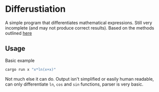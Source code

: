 # Differustiation

A simple program that differentiates mathematical expressions. Still very incomplete (and may not produce correct results). Based on the methods outlined [here](http://www.math.wpi.edu/IQP/BVCalcHist/calc5.html)

## Usage
Basic example
```bash 
cargo run x "x*ln(x+x)"
```
Not much else it can do. Output isn't simplified or easily human readable, can only differentiate `ln`, `cos` and `sin` functions, parser is very basic.
